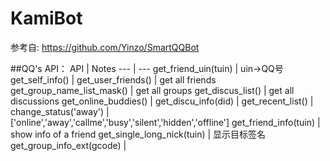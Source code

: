 # KamiBot

参考自: https://github.com/Yinzo/SmartQQBot

##QQ's API：
API | Notes
--- | --- 
get_friend_uin(tuin) | uin->QQ号
get_self_info() |
get_user_friends() | get all friends
get_group_name_list_mask() | get all groups
get_discus_list() | get all discussions
get_online_buddies() |
get_discu_info(did) |
get_recent_list() |
change_status('away') | ['online','away','callme','busy','silent','hidden','offline']
get_friend_info(tuin) | show info of a friend
get_single_long_nick(tuin) | 显示目标签名
get_group_info_ext(gcode) | 
